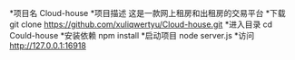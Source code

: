 *项目名
	Cloud-house
*项目描述
	这是一款网上租房和出租房的交易平台
*下载
	git clone https://github.com/xuliqwertyu/Cloud-house.git
*进入目录
	cd Could-house
*安装依赖
	npm install
*启动项目
	node server.js
*访问
	http://127.0.0.1:16918
